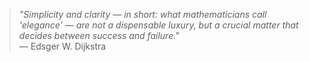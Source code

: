> *"Simplicity and clarity — in short: what mathematicians call 'elegance' — are not a dispensable luxury, but a crucial matter that decides between success and failure."*  
> — Edsger W. Dijkstra
